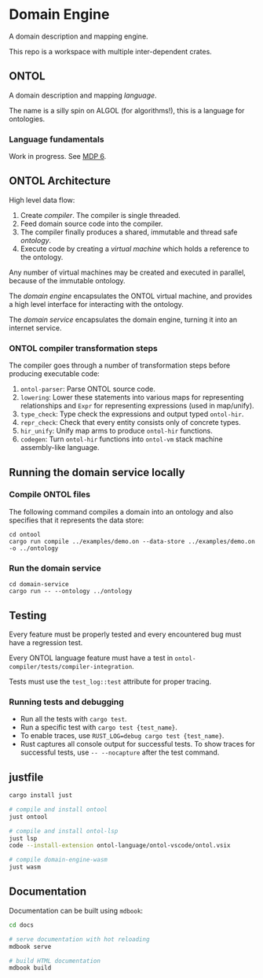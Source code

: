 # Domain Engine

A domain description and mapping engine.

This repo is a workspace with multiple inter-dependent crates.

## ONTOL

A domain description and mapping _language_.

The name is a silly spin on ALGOL (for algorithms!), this is a language for
ontologies.

### Language fundamentals

Work in progress. See
[MDP 6](https://gitlab.com/protojour/x-design-proposals/-/issues/8).

## ONTOL Architecture

High level data flow:

1. Create _compiler_. The compiler is single threaded.
2. Feed domain source code into the compiler.
3. The compiler finally produces a shared, immutable and thread safe
   _ontology_.
4. Execute code by creating a _virtual machine_ which holds a reference to the
   ontology.

Any number of virtual machines may be created and executed in parallel, because
of the immutable ontology.

The _domain engine_ encapsulates the ONTOL virtual machine, and provides
a high level interface for interacting with the ontology.

The _domain service_ encapsulates the domain engine, turning it into an internet service.

### ONTOL compiler transformation steps

The compiler goes through a number of transformation steps before producing
executable code:

1. `ontol-parser`: Parse ONTOL source code.
2. `lowering`: Lower these statements into various maps for representing
   relationships and `Expr` for representing expressions (used in map/unify).
3. `type_check`: Type check the expressions and output typed `ontol-hir`.
4. `repr_check`: Check that every entity consists only of concrete types.
5. `hir_unify`: Unify map arms to produce `ontol-hir` functions.
6. `codegen`: Turn `ontol-hir` functions into `ontol-vm` stack machine
   assembly-like language.

## Running the domain service locally
### Compile ONTOL files
The following command compiles a domain into an ontology and also
specifies that it represents the data store:

```
cd ontool
cargo run compile ../examples/demo.on --data-store ../examples/demo.on -o ../ontology
```

### Run the domain service
```
cd domain-service
cargo run -- --ontology ../ontology
```

## Testing

Every feature must be properly tested and every encountered bug must have a
regression test.

Every ONTOL language feature must have a test in
`ontol-compiler/tests/compiler-integration`.

Tests must use the `test_log::test` attribute for proper tracing.

### Running tests and debugging

- Run all the tests with `cargo test`.
- Run a specific test with `cargo test {test_name}`.
- To enable traces, use `RUST_LOG=debug cargo test {test_name}`.
- Rust captures all console output for successful tests. To show traces for
  successful tests, use `-- --nocapture` after the test command.

## justfile

```bash
cargo install just

# compile and install ontool
just ontool

# compile and install ontol-lsp
just lsp
code --install-extension ontol-language/ontol-vscode/ontol.vsix

# compile domain-engine-wasm
just wasm
```

## Documentation

Documentation can be built using `mdbook`:

```bash
cd docs

# serve documentation with hot reloading
mdbook serve

# build HTML documentation
mdbook build
```
